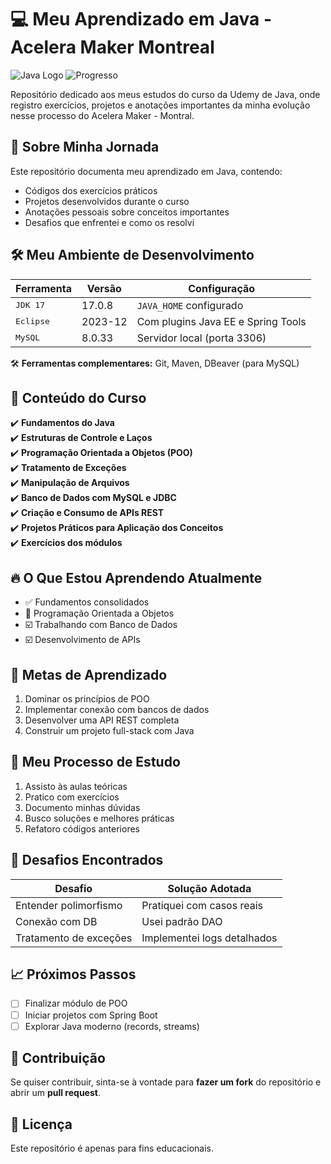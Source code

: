 # 💻 Meu Aprendizado em Java - Acelera Maker Montreal

![Java Logo](https://img.shields.io/badge/Java-ED8B00?style=for-the-badge&logo=openjdk&logoColor=white) 
![Progresso](https://img.shields.io/badge/Progresso-25%25-brightgreen)

Repositório dedicado aos meus estudos do curso da Udemy de Java, onde registro exercícios, projetos e anotações importantes da minha evolução nesse processo do Acelera Maker - Montral.

## 🌟 Sobre Minha Jornada

Este repositório documenta meu aprendizado em Java, contendo:
- Códigos dos exercícios práticos
- Projetos desenvolvidos durante o curso
- Anotações pessoais sobre conceitos importantes
- Desafios que enfrentei e como os resolvi

## 🛠️ Meu Ambiente de Desenvolvimento

| Ferramenta       | Versão       | Configuração                           |
|------------------|-------------|----------------------------------------|
| <kbd>JDK 17</kbd> | 17.0.8      | `JAVA_HOME` configurado                |
| <kbd>Eclipse</kbd> | 2023-12    | Com plugins Java EE e Spring Tools     |
| <kbd>MySQL</kbd>  | 8.0.33     | Servidor local (porta 3306)            |

🛠️ <strong>Ferramentas complementares:</strong> Git, Maven, DBeaver (para MySQL)

## 📌 Conteúdo do Curso

✔️ **Fundamentos do Java**  
✔️ **Estruturas de Controle e Laços**  
✔️ **Programação Orientada a Objetos (POO)**  
✔️ **Tratamento de Exceções**  
✔️ **Manipulação de Arquivos**  
✔️ **Banco de Dados com MySQL e JDBC**  
✔️ **Criação e Consumo de APIs REST**  
✔️ **Projetos Práticos para Aplicação dos Conceitos**  
✔️ **Exercícios dos módulos**

## 🔥 O Que Estou Aprendendo Atualmente

- ✅ Fundamentos consolidados
- 🚧 Programação Orientada a Objetos
- ☑️ Trabalhando com Banco de Dados
- ☑️ Desenvolvimento de APIs

## 🎯 Metas de Aprendizado

1. Dominar os princípios de POO
2. Implementar conexão com bancos de dados
3. Desenvolver uma API REST completa
4. Construir um projeto full-stack com Java

## 📝 Meu Processo de Estudo

1. Assisto às aulas teóricas
2. Pratico com exercícios
3. Documento minhas dúvidas
4. Busco soluções e melhores práticas
5. Refatoro códigos anteriores

## 🤔 Desafios Encontrados

| Desafio                  | Solução Adotada                |
|-------------------------|-------------------------------|
| Entender polimorfismo    | Pratiquei com casos reais     |
| Conexão com DB           | Usei padrão DAO               |
| Tratamento de exceções   | Implementei logs detalhados   |

## 📈 Próximos Passos

- [ ] Finalizar módulo de POO
- [ ] Iniciar projetos com Spring Boot
- [ ] Explorar Java moderno (records, streams)

## 🤝 Contribuição

Se quiser contribuir, sinta-se à vontade para **fazer um fork** do repositório e abrir um **pull request**.  

## 📜 Licença

Este repositório é apenas para fins educacionais.  
